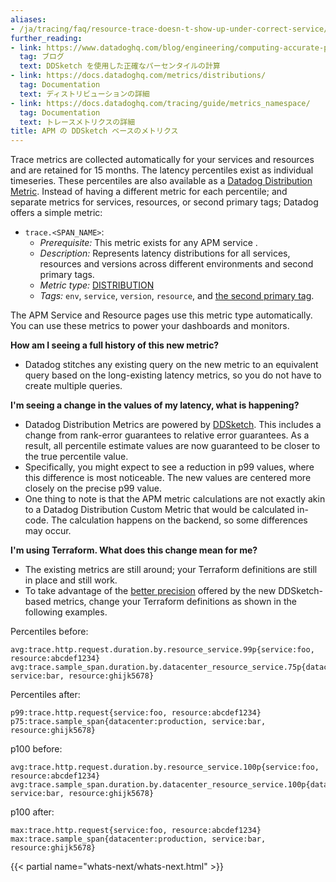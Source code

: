 ```yaml
---
aliases:
- /ja/tracing/faq/resource-trace-doesn-t-show-up-under-correct-service/
further_reading:
- link: https://www.datadoghq.com/blog/engineering/computing-accurate-percentiles-with-ddsketch/
  tag: ブログ
  text: DDSketch を使用した正確なパーセンタイルの計算
- link: https://docs.datadoghq.com/metrics/distributions/
  tag: Documentation
  text: ディストリビューションの詳細
- link: https://docs.datadoghq.com/tracing/guide/metrics_namespace/
  tag: Documentation
  text: トレースメトリクスの詳細
title: APM の DDSketch ベースのメトリクス
---
```


Trace metrics are collected automatically for your services and resources and are retained for 15 months. The latency percentiles exist as individual timeseries. These percentiles are also available as a [Datadog Distribution Metric][1]. Instead of having a different metric for each percentile; and separate metrics for services, resources, or second primary tags; Datadog offers a simple metric:

- `trace.<SPAN_NAME>`:
  - *Prerequisite:* This metric exists for any APM service .
  - *Description:* Represents latency distributions for all services, resources and versions across different environments and second primary tags.
  - *Metric type:* [DISTRIBUTION][2]
  - *Tags:* `env`, `service`, `version`, `resource`, and [the second primary tag][3].

The APM Service and Resource pages use this metric type automatically. You can use these metrics to power your dashboards and monitors.

**How am I seeing a full history of this new metric?**
- Datadog stitches any existing query on the new metric to an equivalent query based on the long-existing latency metrics, so you do not have to create multiple queries.

**I'm seeing a change in the values of my latency, what is happening?**
- Datadog Distribution Metrics are powered by [DDSketch][4]. This includes a change from rank-error guarantees to relative error guarantees. As a result, all percentile estimate values are now guaranteed to be closer to the true percentile value.
- Specifically, you might expect to see a reduction in p99 values, where this difference is most noticeable. The new values are centered more closely on the precise p99 value.
- One thing to note is that the APM metric calculations are not exactly akin to a Datadog Distribution Custom Metric that would be calculated in-code. The calculation happens on the backend, so some differences may occur.

**I'm using Terraform. What does this change mean for me?**
- The existing metrics are still around; your Terraform definitions are still in place and still work.
- To take advantage of the [better precision][4] offered by the new DDSketch-based metrics, change your Terraform definitions as shown in the following examples.

Percentiles before:
```
avg:trace.http.request.duration.by.resource_service.99p{service:foo, resource:abcdef1234}
avg:trace.sample_span.duration.by.datacenter_resource_service.75p{datacenter:production, service:bar, resource:ghijk5678}
```

Percentiles after:
```
p99:trace.http.request{service:foo, resource:abcdef1234}
p75:trace.sample_span{datacenter:production, service:bar, resource:ghijk5678}
```

p100 before:
```
avg:trace.http.request.duration.by.resource_service.100p{service:foo, resource:abcdef1234}
avg:trace.sample_span.duration.by.datacenter_resource_service.100p{datacenter:production, service:bar, resource:ghijk5678}
```
p100 after:
```
max:trace.http.request{service:foo, resource:abcdef1234}
max:trace.sample_span{datacenter:production, service:bar, resource:ghijk5678}
```

{{< partial name="whats-next/whats-next.html" >}}

[1]: /ja/metrics/distributions/
[2]: /ja/metrics/types/?tab=distribution#metric-types
[3]: /ja/tracing/guide/setting_primary_tags_to_scope/#add-a-second-primary-tag-in-datadog
[4]: https://www.datadoghq.com/blog/engineering/computing-accurate-percentiles-with-ddsketch/